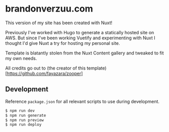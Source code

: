 # brandonverzuu.com

This version of my site has been created with Nuxt!

Previously I've worked with Hugo to generate a statically hosted site on AWS. But since I've been working Vuetify and experimenting with Nuxt I thought I'd give Nuxt a try for hosting my personal site.

Template is blatantly stolen from the Nuxt Content gallery and tweaked to fit my own needs.

All credits go out to (the creator of this template)[https://github.com/fayazara/zooper] 

## Development

Reference `package.json` for all relevant scripts to use during development.

```bash
$ npm run dev 
$ npm run generate
$ npm run preview
$ npm run deploy
```